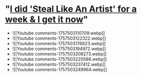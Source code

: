 # "[I did 'Steal Like An Artist' for a week & I get it now](https://www.youtube.com/watch?v=bukMESdhZ_U)"
- ![[Youtube comments-1757503110709.webp]]
- ![[Youtube comments-1757503122322.webp]]
- ![[Youtube comments-1757503176623.webp]]
- ![[Youtube comments-1757503194972.webp]]
- ![[Youtube comments-1757503208273.webp]]
- ![[Youtube comments-1757503220586.webp]]
-  ![[Youtube comments-1757503237412.webp]]
- ![[Youtube comments-1757503249964.webp]]